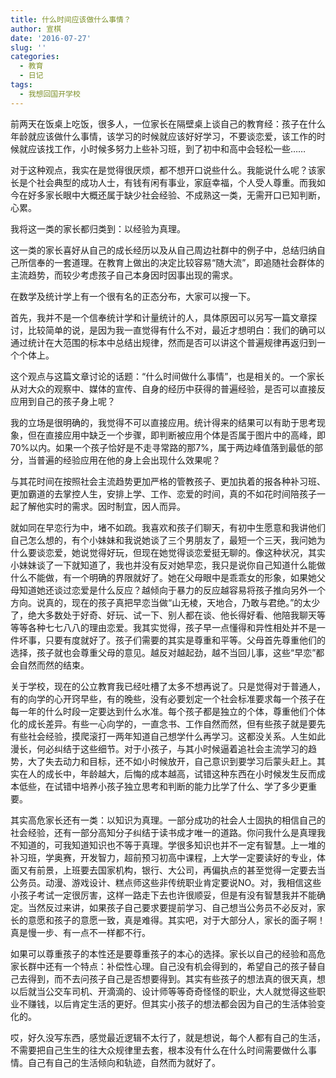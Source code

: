 ```yaml
---
title: 什么时间应该做什么事情？
author: 宣棋
date: '2016-07-27'
slug: ''
categories:
  - 教育
  - 日记
tags:
  - 我想回国开学校
---
```

前两天在饭桌上吃饭，很多人，一位家长在隔壁桌上谈自己的教育经：孩子在什么年龄就应该做什么事情，该学习的时候就应该好好学习，不要谈恋爱，该工作的时候就应该找工作，小时候多努力上些补习班，到了初中和高中会轻松一些……

对于这种观点，我实在是觉得很厌烦，都不想开口说些什么。我能说什么呢？该家长是个社会典型的成功人士，有钱有闲有事业，家庭幸福，个人受人尊重。而我如今在好多家长眼中大概还属于缺少社会经验、不成熟这一类，无需开口已知判断，心累。

我将这一类的家长都归类到：以经验为真理。

这一类的家长喜好从自己的成长经历以及从自己周边社群中的例子中，总结归纳自己所信奉的一套道理。在教育上做出的决定比较容易“随大流”，即追随社会群体的主流趋势，而较少考虑孩子自己本身因时因事出现的需求。

在数学及统计学上有一个很有名的正态分布，大家可以搜一下。

首先，我并不是一个信奉统计学和计量统计的人，具体原因可以另写一篇文章探讨，比较简单的说，是因为我一直觉得有什么不对，最近才想明白：我们的确可以通过统计在大范围的标本中总结出规律，然而是否可以讲这个普遍规律再返归到一个个体上。

这个观点与这篇文章讨论的话题：“什么时间做什么事情”，也是相关的。一个家长从对大众的观察中、媒体的宣传、自身的经历中获得的普遍经验，是否可以直接反应用到自己的孩子身上呢？

我的立场是很明确的，我觉得不可以直接应用。统计得来的结果可以有助于思考现象，但在直接应用中缺乏一个步骤，即判断被应用个体是否属于图片中的高峰，即70%以内。如果一个孩子恰好是不走寻常路的那7%，属于两边峰值落到最低的部分，当普遍的经验应用在他的身上会出现什么效果呢？

与其花时间在按照社会主流趋势更加严格的管教孩子、更加执着的报各种补习班、更加霸道的去掌控人生，安排上学、工作、恋爱的时间，真的不如花时间陪孩子一起了解他实时的需求。因时制宜，因人而异。

就如同在早恋行为中，堵不如疏。我喜欢和孩子们聊天，有初中生愿意和我讲他们自己怎么想的，有个小妹妹和我说她谈了三个男朋友了，最短一个三天，我问她为什么要谈恋爱，她说觉得好玩，但现在她觉得谈恋爱挺无聊的。像这种状况，其实小妹妹谈了一下就知道了，我也并没有反对她早恋，我只是说你自己知道什么能做什么不能做，有一个明确的界限就好了。她在父母眼中是乖乖女的形象，如果她父母知道她还谈过恋爱是什么反应？越倾向于暴力的反应越容易将孩子推向另外一个方向。说真的，现在的孩子真把早恋当做“山无棱，天地合，乃敢与君绝。”的太少了，绝大多数处于好奇、好玩、试一下、别人都在谈、他长得好看、他陪我聊天等等等各种七七八八的理由恋爱。我其实觉得，孩子早一点懂得和异性相处并不是一件坏事，只要有度就好了。孩子们需要的其实是尊重和平等。父母首先尊重他们的选择，孩子就也会尊重父母的意见。越反对越起劲，越不当回儿事，这些“早恋”都会自然而然的结束。

关于学校，现在的公立教育我已经吐槽了太多不想再说了。只是觉得对于普通人，有的向学的心开窍早些，有的晚些，没有必要划定一个社会标准要求每一个孩子在每一年的什么时段一定要达到什么水准。每个孩子都是独立的个体，尊重他们个体化的成长差异。有些一心向学的，一直念书、工作自然而然，但有些孩子就是要先有些社会经验，摸爬滚打一两年知道自己想学什么再学习。这都没关系。人生如此漫长，何必纠结于这些细节。对于小孩子，与其小时候逼着追社会主流学习的趋势，大了失去动力和目标，还不如小时候放开，自己意识到要学习后蒙头赶上。其实在人的成长中，年龄越大，后悔的成本越高，试错这种东西在小时候发生反而成本低些，在试错中培养小孩子独立思考和判断的能力比学了什么、学了多少更重要。

其实高危家长还有一类：以知识为真理。一部分成功的社会人士固执的相信自己的社会经验，还有一部分高知分子纠结于读书成才唯一的道路。你问我什么是真理我不知道的，可我知道知识也不等于真理。学很多知识也并不一定有智慧。上一堆的补习班，学奥赛，开发智力，超前预习初高中课程，上大学一定要读好的专业，体面又有前景，上班要去国家机构，银行、大公司，再偏执点的甚至觉得一定要去当公务员。动漫、游戏设计、糕点师这些非传统职业肯定要说NO。对，我相信这些小孩子考试一定很厉害，这样一路走下去也许很顺妥，但是有没有智慧我并不能确定。当然反过来讲，如果孩子自己要求要提前学习、自己想当公务员不必反对，家长的意愿和孩子的意愿一致，真是难得。其实吧，对于大部分人，家长的面子啊！真是慢一步、有一点不一样都不行。

如果可以尊重孩子的本性还是要尊重孩子的本心的选择。家长以自己的经验和高危家长群中还有一个特点：补偿性心理。自己没有机会得到的，希望自己的孩子替自己去得到，而不去问孩子自己是否想要得到。其实有些孩子的想法真的很天真，想以后就当公交车司机、开滴滴的、设计师等等奇奇怪怪的职业，大人就觉得这些职业不赚钱，以后肯定生活的更好。但其实小孩子的想法都会因为自己的生活体验变化的。

哎，好久没写东西，感觉最近逻辑不太行了，就是想说，每个人都有自己的生活，不需要把自己生生的往大众规律里去套，根本没有什么在什么时间需要做什么事情。自己有自己的生活倾向和轨迹，自然而为就好了。